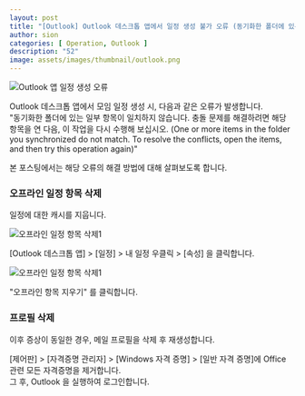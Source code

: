 ```yaml
---
layout: post
title: "[Outlook] Outlook 데스크톱 앱에서 일정 생성 불가 오류 (동기화한 폴더에 있는 일부 항목이 일치하지 않습니다)"
author: sion
categories: [ Operation, Outlook ]
description: "52"
image: assets/images/thumbnail/outlook.png
---
```


<img src="{{site.baseurl}}/assets/images/52/1.PNG" title="Outlook 앱 일정 생성 오류">  

Outlook 데스크톱 앱에서 모임 일정 생성 시, 다음과 같은 오류가 발생합니다.  
"동기화한 폴더에 있는 일부 항목이 일치하지 않습니다. 충돌 문제를 해결하려면 해당 항목을 연 다음, 이 작업을 다시 수행해 보십시오. (One or more items in the folder you synchronized do not match. To resolve the conflicts, open the items, and then try this operation again)"  

본 포스팅에서는 해당 오류의 해결 방법에 대해 살펴보도록 합니다.  


### 오프라인 일정 항목 삭제

일정에 대한 캐시를 지웁니다.  

<img src="{{site.baseurl}}/assets/images/52/2.PNG" title="오프라인 일정 항목 삭제1">  

[Outlook 데스크톱 앱] > [일정] > 내 일정 우클릭 > [속성] 을 클릭합니다.  

<img src="{{site.baseurl}}/assets/images/52/3.PNG" title="오프라인 일정 항목 삭제1">  

"오프라인 항목 지우기" 를 클릭합니다.  


### 프로필 삭제

이후 증상이 동일한 경우, 메일 프로필을 삭제 후 재생성합니다.  

[제어판] > [자격증명 관리자] > [Windows 자격 증명] > [일반 자격 증명]에 Office 관련 모든 자격증명을 제거합니다.  
그 후, Outlook 을 실행하여 로그인합니다.  